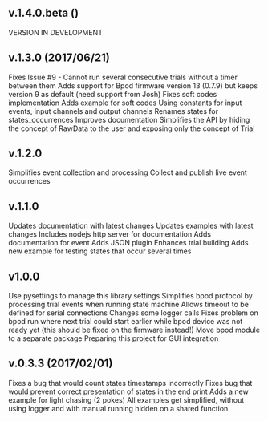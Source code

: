 ## v.1.4.0.beta ()
VERSION IN DEVELOPMENT

## v.1.3.0 (2017/06/21)
Fixes Issue #9 - Cannot run several consecutive trials without a timer between them
Adds support for Bpod firmware version 13 (0.7.9) but keeps version 9 as default (need support from Josh)
Fixes soft codes implementation
Adds example for soft codes
Using constants for input events, input channels and output channels
Renames states for states_occurrences
Improves documentation
Simplifies the API by hiding the concept of RawData to the user and exposing only the concept of Trial

## v.1.2.0
Simplifies event collection and processing
Collect and publish live event occurrences

## v.1.1.0
Updates documentation with latest changes
Updates examples with latest changes
Includes nodejs http server for documentation
Adds documentation for event
Adds JSON plugin
Enhances trial building
Adds new example for testing states that occur several times

## v1.0.0
Use pysettings to manage this library settings
Simplifies bpod protocol by processing trial events when running state machine
Allows timeout to be defined for serial connections
Changes some logger calls
Fixes problem on bpod run where next trial could start earlier while bpod device was not ready yet (this should be fixed on the firmware instead!)
Move bpod module to a separate package
Preparing this project for GUI integration


## v.0.3.3 (2017/02/01)

Fixes a bug that would count states timestamps incorrectly
Fixes bug that would prevent correct presentation of states in the end print
Adds a new example for light chasing (2 pokes)
All examples get simplified, without using logger and with manual running hidden on a shared function
